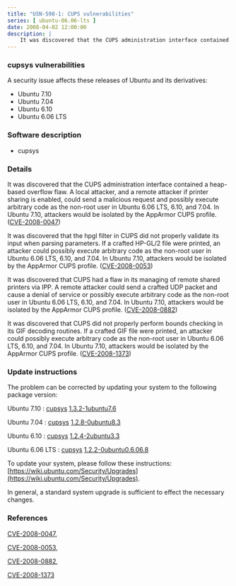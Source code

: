 ```yaml
---
title: "USN-598-1: CUPS vulnerabilities"
series: [ ubuntu-06.06-lts ]
date: 2008-04-02 12:00:00
description: |
    It was discovered that the CUPS administration interface contained a heap- based overflow flaw. A local attacker, and a remote attacker if printer sharing is enabled, could send a malicious request and possibly execute arbitrary code as the non-root user in Ubuntu 6.06 LTS, 6.10, and 7.04. In Ubuntu 7.10, attackers would be isolated by the AppArmor CUPS profile. ([CVE-2008-0047](http://people.ubuntu.com/~ubuntu-security/cve/CVE-2008-0047))
--- 
```

 
### cupsys vulnerabilities

A security issue affects these releases of Ubuntu and its derivatives:

* Ubuntu 7.10
* Ubuntu 7.04
* Ubuntu 6.10
* Ubuntu 6.06 LTS

### Software description

* cupsys 

### Details

It was discovered that the CUPS administration interface contained a heap- based overflow flaw. A local attacker, and a remote attacker if printer sharing is enabled, could send a malicious request and possibly execute arbitrary code as the non-root user in Ubuntu 6.06 LTS, 6.10, and 7.04. In Ubuntu 7.10, attackers would be isolated by the AppArmor CUPS profile. ([CVE-2008-0047](http://people.ubuntu.com/~ubuntu-security/cve/CVE-2008-0047))

It was discovered that the hpgl filter in CUPS did not properly validate its input when parsing parameters. If a crafted HP-GL/2 file were printed, an attacker could possibly execute arbitrary code as the non-root user in Ubuntu 6.06 LTS, 6.10, and 7.04. In Ubuntu 7.10, attackers would be isolated by the AppArmor CUPS profile. ([CVE-2008-0053](http://people.ubuntu.com/~ubuntu-security/cve/CVE-2008-0053))

It was discovered that CUPS had a flaw in its managing of remote shared printers via IPP. A remote attacker could send a crafted UDP packet and cause a denial of service or possibly execute arbitrary code as the non-root user in Ubuntu 6.06 LTS, 6.10, and 7.04. In Ubuntu 7.10, attackers would be isolated by the AppArmor CUPS profile. ([CVE-2008-0882](http://people.ubuntu.com/~ubuntu-security/cve/CVE-2008-0882))

It was discovered that CUPS did not properly perform bounds checking in its GIF decoding routines. If a crafted GIF file were printed, an attacker could possibly execute arbitrary code as the non-root user in Ubuntu 6.06 LTS, 6.10, and 7.04. In Ubuntu 7.10, attackers would be isolated by the AppArmor CUPS profile. ([CVE-2008-1373](http://people.ubuntu.com/~ubuntu-security/cve/CVE-2008-1373)) 

### Update instructions

The problem can be corrected by updating your system to the following package version:

Ubuntu 7.10
 : [cupsys](https://launchpad.net/ubuntu/+source/cupsys) <span> [1.3.2-1ubuntu7.6](https://launchpad.net/ubuntu/+source/cupsys/1.3.2-1ubuntu7.6) </span> 

Ubuntu 7.04
 : [cupsys](https://launchpad.net/ubuntu/+source/cupsys) <span> [1.2.8-0ubuntu8.3](https://launchpad.net/ubuntu/+source/cupsys/1.2.8-0ubuntu8.3) </span> 

Ubuntu 6.10
 : [cupsys](https://launchpad.net/ubuntu/+source/cupsys) <span> [1.2.4-2ubuntu3.3](https://launchpad.net/ubuntu/+source/cupsys/1.2.4-2ubuntu3.3) </span> 

Ubuntu 6.06 LTS
 : [cupsys](https://launchpad.net/ubuntu/+source/cupsys) <span> [1.2.2-0ubuntu0.6.06.8](https://launchpad.net/ubuntu/+source/cupsys/1.2.2-0ubuntu0.6.06.8) </span> 

To update your system, please follow these instructions: [https://wiki.ubuntu.com/Security/Upgrades](https://wiki.ubuntu.com/Security/Upgrades).

In general, a standard system upgrade is sufficient to effect the necessary changes. 

### References

 [CVE-2008-0047](http://people.ubuntu.com/~ubuntu-security/cve/CVE-2008-0047), 

 [CVE-2008-0053](http://people.ubuntu.com/~ubuntu-security/cve/CVE-2008-0053), 

 [CVE-2008-0882](http://people.ubuntu.com/~ubuntu-security/cve/CVE-2008-0882), 

 [CVE-2008-1373](http://people.ubuntu.com/~ubuntu-security/cve/CVE-2008-1373)
 
